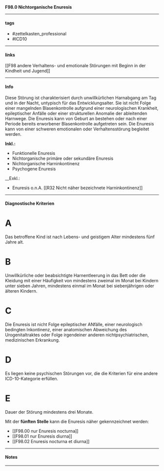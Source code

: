 __F98.0 Nichtorganische Enuresis__

___________________________________________
#### tags

- #zettelkasten_professional
- #ICD10 
___________________________________________
#### links

[[F98 andere Verhaltens- und emotionale Störungen mit Beginn in der Kindheit und Jugend]]

___________________________________________
#### Info
Diese Störung ist charakterisiert durch unwillkürlichen Harnabgang am Tag und in der Nacht, untypisch für das Entwicklungsalter. Sie ist nicht Folge einer mangelnden Blasenkontrolle aufgrund einer neurologischen Krankheit, epileptischer Anfälle oder einer strukturellen Anomalie der ableitenden Harnwege. Die Enuresis kann von Geburt an bestehen oder nach einer Periode bereits erworbener Blasenkontrolle aufgetreten sein. Die Enuresis kann von einer schweren emotionalen oder Verhaltensstörung begleitet werden.

__Inkl.:__
- Funktionelle Enuresis  
- Nichtorganische primäre oder sekundäre Enuresis  
- Nichtorganische Harninkontinenz  
- Psychogene Enuresis

__Exkl.:
- Enuresis o.n.A. [[R32 Nicht näher bezeichnete Harninkontinenz]]
___________________________________________
#### Diagnostische Kriterien

# A
Das betroffene Kind ist nach Lebens- und geistigem Alter mindestens fünf Jahre alt.

# B
Unwillkürliche oder beabsichtigte Harnentleerung in das Bett oder die Kleidung mit einer Häufigkeit von mindestens zweimal im Monat bei Kindern unter sieben Jahren, mindestens einmal im Monat bei siebenjährigen oder älteren Kindern.

# C
Die Enuresis ist nicht Folge epileptischer ANfälle, einer neurologisch bedingten Inkontinenz, einer anatomischen Abweichung des Urogenitaltraktes oder Folge irgendeiner anderen nichtpsychiatrischen, medizinischen Erkrankung.

# D
Es liegen keine psychischen Störungen vor, die die Kriterien für eine andere ICD-10-Kategorie erfüllen.

# E
Dauer der Störung mindestens drei Monate.

Mit der __fünften Stelle__ kann die Enuresis näher gekennzeichnet werden:
- [[F98.00 nur Enuresis nocturna]]
- [[F98.01 nur Enuresis diurna]]
- [[F98.02 Enuresis nocturna et diurna]]
___________________________________________
#### Notes

___________________________________________

